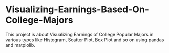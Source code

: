 # Visualizing-Earnings-Based-On-College-Majors
This project is about Visualizing Earnings of College Popular Majors in various types like Histogram, Scatter Plot, Box Plot and so on using pandas and matplolib.
